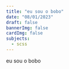 ```yaml
---
title: "eu sou o bobo"
date: "08/01/2023"
draft: false
bannerImg: false
cardImg: false
subjects:
  - scss
---
```


eu sou o bobo
